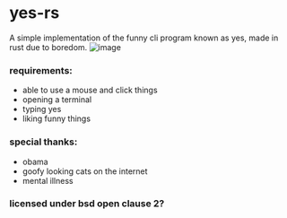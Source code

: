 # yes-rs
A simple implementation of the funny cli program known as yes, made in rust due to boredom.
![image](https://github.com/h4rldev/yes/assets/98224660/00d9d511-175a-44eb-940b-748f178611eb)

### requirements:
- able to use a mouse and click things
- opening a terminal
- typing yes
- liking funny things

### special thanks:
- obama
- goofy looking cats on the internet
- mental illness

### licensed under bsd open clause 2?
